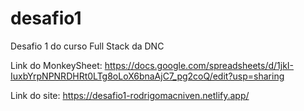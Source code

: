 # desafio1
Desafio 1 do curso Full Stack da DNC

Link do MonkeySheet: https://docs.google.com/spreadsheets/d/1jkI-IuxbYrpNPNRDHRt0LTg8oLoX6bnaAjC7_pg2coQ/edit?usp=sharing <br>

Link do site: https://desafio1-rodrigomacniven.netlify.app/
